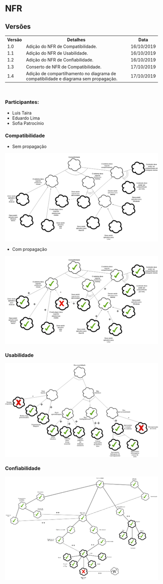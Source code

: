 # NFR
<div class="line"></div>

## Versões

<table class="versions">
	<tr>
		<th class="version_header">Versão</th>
		<th>Detalhes</th>
		<th>Data</th>
	</tr>
	<tr>
		<td>1.0</td>
		<td>Adição do NFR de Compatibilidade.</td>
		<td>16/10/2019</td>
  </tr>
  <tr>
		<td>1.1</td>
		<td>Adição do NFR de Usabilidade.</td>
		<td>16/10/2019</td>
	</tr>
	<tr>
		<td>1.2</td>
		<td>Adição do NFR de Confiabilidade.</td>
		<td>16/10/2019</td>
	</tr>
	<tr>
		<td>1.3</td>
		<td>Conserto de NFR de Compatibilidade.</td>
		<td>17/10/2019</td>
	</tr>
	<tr>
		<td>1.4</td>
		<td>Adição de compartilhamento no diagrama de compatibilidade e diagrama sem propagação.</td>
		<td>17/10/2019</td>
	</tr>
</table> 
<br>

### Participantes:
- Luis Taira
- Eduardo Lima
- Sofia Patrocínio

<div class="line"></div>

### Compatibilidade

<div class="line"></div>

- Sem propagação

<img src="../../assets/images/NFR/NFR-Compatibilidade-sem-propagacao.png">
<div class="line"></div>

- Com propagação

<img src="../../assets/images/NFR/NFR-Compatibilidade.png">
<div class="line"></div>

### Usabilidade

<div class="line"></div>

<img src="../../assets/images/NFR/NFR-Usabilidade.png">
<div class="line"></div>

### Confiabilidade

<div class="line"></div>

<img src="../../assets/images/NFR/NFR-Confiabilidade.png">
<div class="line"></div>

